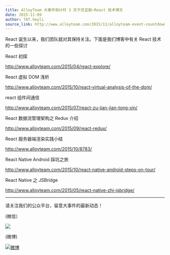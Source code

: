 ```yaml
---
title: AlloyTeam 大事件倒计时 3 天干货呈献–React 技术博文
date: 2015-11-09
author: TAT.heyli
source_link: http://www.alloyteam.com/2015/11/alloyteam-event-countdown-3-days-dry-presenting-react-technology-blog/
---
```


<!-- {% raw %} - for jekyll -->

React 诞生以来，我们团队就对其保持关注。下面是我们博客中有关 React 技术的一些探讨

React 初探

<http://www.alloyteam.com/2015/04/react-explore/>

React 虚拟 DOM 浅析

<http://www.alloyteam.com/2015/10/react-virtual-analysis-of-the-dom/>

react 组件间通信

<http://www.alloyteam.com/2015/07/react-zu-jian-jian-tong-xin/>

React 数据流管理架构之 Redux 介绍

<http://www.alloyteam.com/2015/09/react-redux/>

React 服务器端渲染实践小结

<http://www.alloyteam.com/2015/10/8783/>

React Native Android 踩坑之旅

<http://www.alloyteam.com/2015/10/react-native-android-steps-on-tour/>

React Native 之 JSBridge

<http://www.alloyteam.com/2015/05/react-native-zhi-jsbridge/>

* * *

请关注我们的公众平台，留意大事件的最新动态！

(微信）

![](https://mmbiz.qlogo.cn/mmbiz/q2ntl21QGgU8Veasu5dgcoyK7tBgzcUfabhqYpKzeTClAqZV6yhJy5nwgZtMWUp0icRgY40K6gicia2t0KEMMUTYw/0?wx_fmt=jpeg)

​(微博)

[![微博](http://www.alloyteam.com/wp-content/uploads/2015/11/微博.png)](http://www.alloyteam.com/wp-content/uploads/2015/11/微博.png)

<!-- {% endraw %} - for jekyll -->